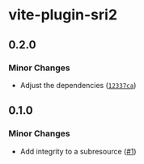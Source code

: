 # vite-plugin-sri2

## 0.2.0

### Minor Changes

- Adjust the dependencies ([`12337ca`](https://github.com/keita-hino/vite-plugin-sri/commit/12337ca8f74ca3ed1e5d811d5d87f5ceede95a22))

## 0.1.0

### Minor Changes

- Add integrity to a subresource ([#1](https://github.com/keita-hino/vite-plugin-sri2/pull/1))
